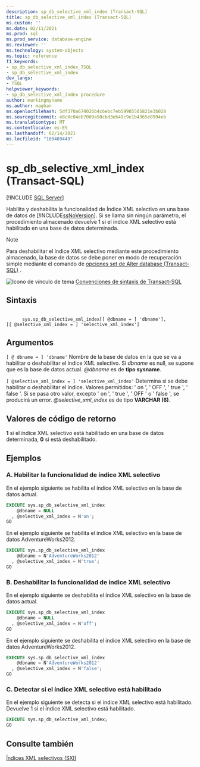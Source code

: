 ```yaml
---
description: sp_db_selective_xml_index (Transact-SQL)
title: sp_db_selective_xml_index (Transact-SQL)
ms.custom: ''
ms.date: 02/11/2021
ms.prod: sql
ms.prod_service: database-engine
ms.reviewer: ''
ms.technology: system-objects
ms.topic: reference
f1_keywords:
- sp_db_selective_xml_index_TSQL
- sp_db_selective_xml_index
dev_langs:
- TSQL
helpviewer_keywords:
- sp_db_selective_xml_index procedure
author: markingmyname
ms.author: maghan
ms.openlocfilehash: 5df370a674026b4c6ebc7eb59985505821e3b028
ms.sourcegitcommit: e8c0c04eb7009a50cbd3e649c9e1b4365e8994eb
ms.translationtype: MT
ms.contentlocale: es-ES
ms.lasthandoff: 02/14/2021
ms.locfileid: "100489449"
---
```

# <a name="sp_db_selective_xml_index-transact-sql"></a>sp_db_selective_xml_index (Transact-SQL)
[!INCLUDE [SQL Server](../../includes/applies-to-version/sqlserver.md)]

  Habilita y deshabilita la funcionalidad de Índice XML selectivo en una base de datos de [!INCLUDE[ssNoVersion](../../includes/ssnoversion-md.md)]. Si se llama sin ningún parámetro, el procedimiento almacenado devuelve 1 si el índice XML selectivo está habilitado en una base de datos determinada.  
  
> [!NOTE]  
>  Para deshabilitar el índice XML selectivo mediante este procedimiento almacenado, la base de datos se debe poner en modo de recuperación simple mediante el comando de [opciones set de Alter database &#40;Transact-SQL&#41;](../../t-sql/statements/alter-database-transact-sql-set-options.md) .  
  
 ![Icono de vínculo de tema](../../database-engine/configure-windows/media/topic-link.gif "Icono de vínculo de tema") [Convenciones de sintaxis de Transact-SQL](../../t-sql/language-elements/transact-sql-syntax-conventions-transact-sql.md)  
  
## <a name="syntax"></a>Sintaxis  
  
```syntaxsql
  
      sys.sp_db_selective_xml_index[[ @dbname = ] 'dbname'],   
[[ @selective_xml_index = ] 'selective_xml_index']  
```  
  
## <a name="arguments"></a>Argumentos  
`[ @ dbname = ] 'dbname'` Nombre de la base de datos en la que se va a habilitar o deshabilitar el índice XML selectivo. Si *dbname* es null, se supone que es la base de datos actual. *@dbname* es de **tipo sysname**.


`[ @selective_xml_index = ] 'selective_xml_index'` Determina si se debe habilitar o deshabilitar el índice. Valores permitidos: ' on ', ' OFF ', ' true ', ' false '. Si se pasa otro valor, excepto ' on ', ' true ', ' OFF ' o ' false ', se producirá un error. *@selective_xml_index* es de tipo **VARCHAR (6)**.

  
## <a name="return-code-values"></a>Valores de código de retorno  
 **1** si el índice XML selectivo está habilitado en una base de datos determinada, **0** si está deshabilitado.  
  
## <a name="examples"></a>Ejemplos  
  
### <a name="a-enable-selective-xml-index-functionality"></a>A. Habilitar la funcionalidad de índice XML selectivo  
 En el ejemplo siguiente se habilita el índice XML selectivo en la base de datos actual.  
  
```sql
EXECUTE sys.sp_db_selective_xml_index  
    @dbname = NULL  
  , @selective_xml_index = N'on';  
GO  
```  
  
 En el ejemplo siguiente se habilita el índice XML selectivo en la base de datos AdventureWorks2012.  
  
```sql
EXECUTE sys.sp_db_selective_xml_index  
    @dbname = N'AdventureWorks2012'  
  , @selective_xml_index = N'true';  
GO  
```  
  
### <a name="b-disable-selective-xml-index-functionality"></a>B. Deshabilitar la funcionalidad de índice XML selectivo  
 En el ejemplo siguiente se deshabilita el índice XML selectivo en la base de datos actual.  
  
```sql
EXECUTE sys.sp_db_selective_xml_index  
    @dbname = NULL  
  , @selective_xml_index = N'off';  
GO  
```  
  
 En el ejemplo siguiente se deshabilita el índice XML selectivo en la base de datos AdventureWorks2012.  
  
```sql
EXECUTE sys.sp_db_selective_xml_index  
    @dbname = N'AdventureWorks2012'  
  , @selective_xml_index = N'false';  
GO  
```  
  
### <a name="c-detect-if-selective-xml-index-is-enabled"></a>C. Detectar si el índice XML selectivo está habilitado  
 En el ejemplo siguiente se detecta si el índice XML selectivo está habilitado. Devuelve 1 si el índice XML selectivo está habilitado.  
  
```sql
EXECUTE sys.sp_db_selective_xml_index;  
GO  
```  
  
## <a name="see-also"></a>Consulte también  
 [Índices XML selectivos &#40;SXI&#41;](../../relational-databases/xml/selective-xml-indexes-sxi.md)  
   